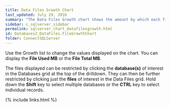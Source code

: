 ```yaml
---
title: Data Files Growth Chart
last_updated: July 29, 2016
summary: "The Data Files Growth chart shows the amount by which each file is growing over time."
sidebar: c_sqlserver_sidebar
permalink: sqlserver_chart_datafilesgrowth.html
id: Databases2_DataFiles.FileGrowthChart
folder: ConnectSQLServer
---
```



Use the Growth list to change the values displayed on the chart. You can display the **File Used MB** or the **File Total MB**.

The files displayed can be restricted by clicking the **database(s)** of interest in the Databases grid at the top of the drilldown. They can then be further restricted by clicking just the **files** of interest in the Data Files grid. Hold down the **Shift** key to select multiple databases or the **CTRL** key to select individual records.


{% include links.html %}
